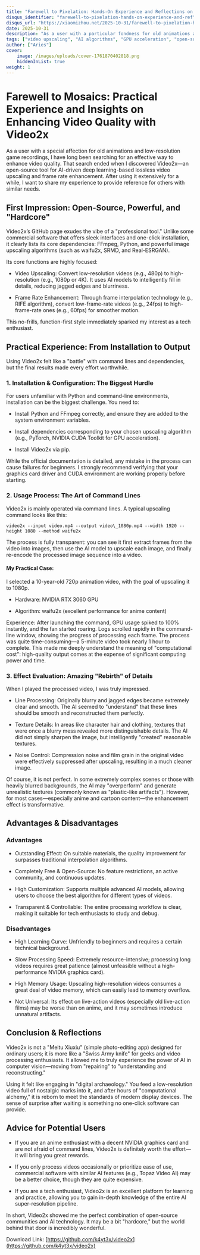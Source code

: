 ```yaml
---
title: "Farewell to Pixelation: Hands-On Experience and Reflections on Using video2x for Video Quality Enhancement"
disqus_identifier: "farewell-to-pixelation-hands-on-experience-and-ref"
disqus_url: "https://xiaomizhou.net/2025-10-31/farewell-to-pixelation-hands-on-experience-and-ref/"
date: 2025-10-31
description: "As a user with a particular fondness for old animations and low-resolution game recordings, I have always been searching for an effective method to enhance video quality. That was until I encountered **video2x**—an open-source, AI deep learning-based tool for lossless video upscaling and frame rate improvement. After a period of in-depth use, I'd like to share my experience, hoping to provide some reference for others with similar needs."
tags: ["video upscaling", "AI algorithms", "GPU acceleration", "open-source", "frame interpolation"]
author: ["Aries"]
cover:
    image: /images/uploads/cover-1761870402818.png
    hiddenInList: true
weight: 1
---
```


# Farewell to Mosaics: Practical Experience and Insights on Enhancing Video Quality with Video2x

As a user with a special affection for old animations and low-resolution game recordings, I have long been searching for an effective way to enhance video quality. That search ended when I discovered Video2x—an open-source tool for AI-driven deep learning-based lossless video upscaling and frame rate enhancement. After using it extensively for a while, I want to share my experience to provide reference for others with similar needs.

## First Impression: Open-Source, Powerful, and "Hardcore"

Video2x’s GitHub page exudes the vibe of a "professional tool." Unlike some commercial software that offers sleek interfaces and one-click installation, it clearly lists its core dependencies: FFmpeg, Python, and powerful image upscaling algorithms (such as waifu2x, SRMD, and Real-ESRGAN).

Its core functions are highly focused:



* Video Upscaling: Convert low-resolution videos (e.g., 480p) to high-resolution (e.g., 1080p or 4K). It uses AI models to intelligently fill in details, reducing jagged edges and blurriness.

* Frame Rate Enhancement: Through frame interpolation technology (e.g., RIFE algorithm), convert low-frame-rate videos (e.g., 24fps) to high-frame-rate ones (e.g., 60fps) for smoother motion.

This no-frills, function-first style immediately sparked my interest as a tech enthusiast.

## Practical Experience: From Installation to Output

Using Video2x felt like a "battle" with command lines and dependencies, but the final results made every effort worthwhile.

### 1. Installation & Configuration: The Biggest Hurdle

For users unfamiliar with Python and command-line environments, installation can be the biggest challenge. You need to:



* Install Python and FFmpeg correctly, and ensure they are added to the system environment variables.

* Install dependencies corresponding to your chosen upscaling algorithm (e.g., PyTorch, NVIDIA CUDA Toolkit for GPU acceleration).

* Install Video2x via pip.

While the official documentation is detailed, any mistake in the process can cause failures for beginners. I strongly recommend verifying that your graphics card driver and CUDA environment are working properly before starting.

### 2. Usage Process: The Art of Command Lines

Video2x is mainly operated via command lines. A typical upscaling command looks like this:



```
video2x --input video.mp4 --output video\_1080p.mp4 --width 1920 --height 1080 --method waifu2x
```

The process is fully transparent: you can see it first extract frames from the video into images, then use the AI model to upscale each image, and finally re-encode the processed image sequence into a video.

#### My Practical Case:

I selected a 10-year-old 720p animation video, with the goal of upscaling it to 1080p.



* Hardware: NVIDIA RTX 3060 GPU

* Algorithm: waifu2x (excellent performance for anime content)

Experience: After launching the command, GPU usage spiked to 100% instantly, and the fan started roaring. Logs scrolled rapidly in the command-line window, showing the progress of processing each frame. The process was quite time-consuming—a 5-minute video took nearly 1 hour to complete. This made me deeply understand the meaning of "computational cost": high-quality output comes at the expense of significant computing power and time.

### 3. Effect Evaluation: Amazing "Rebirth" of Details

When I played the processed video, I was truly impressed.



* Line Processing: Originally blurry and jagged edges became extremely clear and smooth. The AI seemed to "understand" that these lines should be smooth and reconstructed them perfectly.

* Texture Details: In areas like character hair and clothing, textures that were once a blurry mess revealed more distinguishable details. The AI did not simply sharpen the image, but intelligently "created" reasonable textures.

* Noise Control: Compression noise and film grain in the original video were effectively suppressed after upscaling, resulting in a much cleaner image.

Of course, it is not perfect. In some extremely complex scenes or those with heavily blurred backgrounds, the AI may "overperform" and generate unrealistic textures (commonly known as "plastic-like artifacts"). However, for most cases—especially anime and cartoon content—the enhancement effect is transformative.

## Advantages & Disadvantages

### Advantages



* Outstanding Effect: On suitable materials, the quality improvement far surpasses traditional interpolation algorithms.

* Completely Free & Open-Source: No feature restrictions, an active community, and continuous updates.

* High Customization: Supports multiple advanced AI models, allowing users to choose the best algorithm for different types of videos.

* Transparent & Controllable: The entire processing workflow is clear, making it suitable for tech enthusiasts to study and debug.

### Disadvantages



* High Learning Curve: Unfriendly to beginners and requires a certain technical background.

* Slow Processing Speed: Extremely resource-intensive; processing long videos requires great patience (almost unfeasible without a high-performance NVIDIA graphics card).

* High Memory Usage: Upscaling high-resolution videos consumes a great deal of video memory, which can easily lead to memory overflow.

* Not Universal: Its effect on live-action videos (especially old live-action films) may be worse than on anime, and it may sometimes introduce unnatural artifacts.

## Conclusion & Reflections

Video2x is not a "Meitu Xiuxiu" (simple photo-editing app) designed for ordinary users; it is more like a "Swiss Army knife" for geeks and video processing enthusiasts. It allowed me to truly experience the power of AI in computer vision—moving from "repairing" to "understanding and reconstructing."

Using it felt like engaging in "digital archaeology." You feed a low-resolution video full of nostalgic marks into it, and after hours of "computational alchemy," it is reborn to meet the standards of modern display devices. The sense of surprise after waiting is something no one-click software can provide.

## Advice for Potential Users



* If you are an anime enthusiast with a decent NVIDIA graphics card and are not afraid of command lines, Video2x is definitely worth the effort—it will bring you great rewards.

* If you only process videos occasionally or prioritize ease of use, commercial software with similar AI features (e.g., Topaz Video AI) may be a better choice, though they are quite expensive.

* If you are a tech enthusiast, Video2x is an excellent platform for learning and practice, allowing you to gain in-depth knowledge of the entire AI super-resolution pipeline.

In short, Video2x showed me the perfect combination of open-source communities and AI technology. It may be a bit "hardcore," but the world behind that door is incredibly wonderful.

Download Link: [https://github.com/k4yt3x/video2x](https://github.com/k4yt3x/video2x)